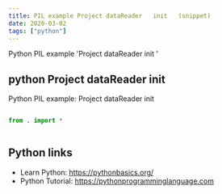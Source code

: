 ```yaml
---
title: PIL example Project dataReader   init   (snippet)
date: 2020-03-02
tags: ["python"]
---
```

Python PIL example 'Project dataReader   init  '


## python Project dataReader   init  

Python PIL example: Project dataReader   init  

```python

from . import *



```

## Python links

- Learn Python: https://pythonbasics.org/
- Python Tutorial: https://pythonprogramminglanguage.com
